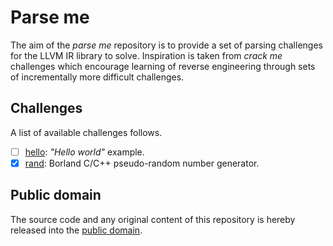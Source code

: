 # Parse me

The aim of the *parse me* repository is to provide a set of parsing challenges for the LLVM IR library to solve. Inspiration is taken from *crack me* challenges which encourage learning of reverse engineering through sets of incrementally more difficult challenges.

## Challenges

A list of available challenges follows.

* [ ] [hello](hello/): *"Hello world"* example.
* [x] [rand](rand/): Borland C/C++ pseudo-random number generator.

## Public domain

The source code and any original content of this repository is hereby released into the [public domain].

[public domain]: https://creativecommons.org/publicdomain/zero/1.0/
